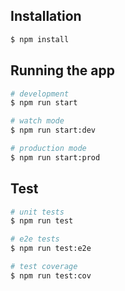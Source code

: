 ## Installation

```bash
$ npm install
```

## Running the app

```bash
# development
$ npm run start

# watch mode
$ npm run start:dev

# production mode
$ npm run start:prod
```

## Test

```bash
# unit tests
$ npm run test

# e2e tests
$ npm run test:e2e

# test coverage
$ npm run test:cov
```

</details>

[//]: # "https://medium.com/@chrisbalola/building-a-secure-and-quality-nodejs-rest-api-with-nestjs-34a9aef633e0"

<br>
